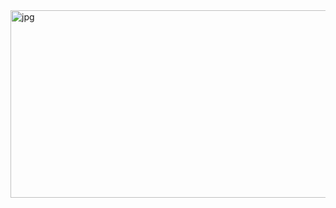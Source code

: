 <img align="right" alt="jpg" src="https://github.com/ShairbekovBakyt/ShairbekovBakyt/blob/MasteR/assests/SHAIRBEKOV%20BAKYT.png" width="800" height="300" />


